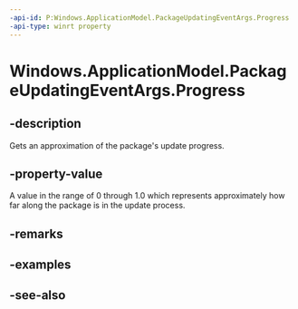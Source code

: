 ----api-id: P:Windows.ApplicationModel.PackageUpdatingEventArgs.Progress
-api-type: winrt property
---<!-- Property syntaxpublic double Progress { get; }--># Windows.ApplicationModel.PackageUpdatingEventArgs.Progress## -descriptionGets an approximation of the package's update progress.## -property-valueA value in the range of 0 through 1.0 which represents approximately how far along the package is in the update process.## -remarks## -examples## -see-also